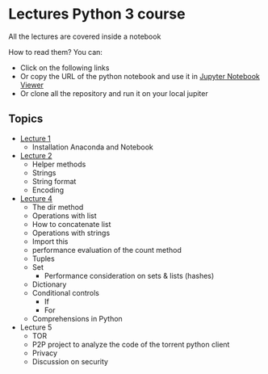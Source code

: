 # Lectures Python 3 course

All the lectures are covered inside a notebook

How to read them? 
You can: 
- Click on the following links
- Or copy the URL of the python notebook and use it in [Jupyter Notebook Viewer](https://nbviewer.jupyter.org/)
- Or clone all the repository and run it on your local jupiter

## Topics
- [Lecture 1](https://nbviewer.jupyter.org/github/quellobiondo/python-course-ubinet/blob/master/ipynb/L1%20-%20installation%20anaconda.ipynb)
  - Installation Anaconda and Notebook
- [Lecture 2](https://nbviewer.jupyter.org/github/quellobiondo/python-course-ubinet/blob/master/ipynb/L2%20-%20help%2C%20dir%2C%20string%2C%20format.ipynb)
  - Helper methods
  - Strings
  - String format
  - Encoding
- [Lecture 4](https://nbviewer.jupyter.org/github/quellobiondo/python-course-ubinet/blob/master/ipynb/L4%20-%20dir%2C%20tuples%2C%20dict%2C%20if%2C%20loops.ipynb)
  - The dir method
  - Operations with list
  - How to concatenate list
  - Operations with strings
  - Import this
  - performance evaluation of the count method
  - Tuples
  - Set
    - Performance consideration on sets & lists (hashes)
  - Dictionary
  - Conditional controls
    - If
    - For
  - Comprehensions in Python
- Lecture 5
  - TOR
  - P2P project to analyze the code of the torrent python client
  - Privacy
  - Discussion on security
